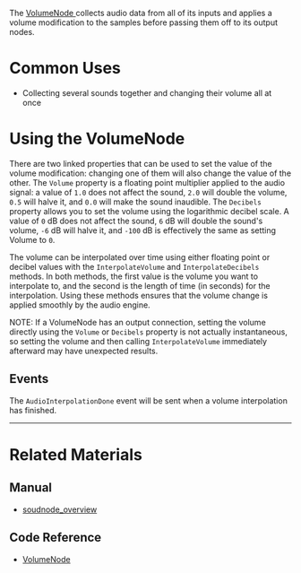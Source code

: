 The [ VolumeNode ](https://github.com/ZilchEngine/ZilchDocs/blob/master/code_reference/class_reference/volumenode.markdown) collects audio data from all of its inputs and applies a volume modification to the samples before passing them off to its output nodes.

 # Common Uses

- Collecting several sounds together and changing their volume all at once

 # Using the VolumeNode

There are two linked properties that can be used to set the value of the volume modification: changing one of them will also change the value of the other. The `Volume` property is a floating point multiplier applied to the audio signal: a value of `1.0` does not affect the sound, `2.0` will double the volume, `0.5` will halve it, and `0.0` will make the sound inaudible. The `Decibels` property allows you to set the volume using the logarithmic decibel scale. A value of `0` dB does not affect the sound, `6` dB will double the sound's volume, `-6` dB will halve it, and `-100` dB is effectively the same as setting Volume to `0`.

The volume can be interpolated over time using either floating point or decibel values with the `InterpolateVolume` and `InterpolateDecibels` methods. In both methods, the first value is the volume you want to interpolate to, and the second is the length of time (in seconds) for the interpolation. Using these methods ensures that the volume change is applied smoothly by the audio engine.

NOTE: If a VolumeNode has an output connection, setting the volume directly using the `Volume` or `Decibels` property is not actually instantaneous, so setting the volume and then calling `InterpolateVolume` immediately afterward may have unexpected results.

 ## Events

The `AudioInterpolationDone` event will be sent when a volume interpolation has finished.

---
 # Related Materials
 ## Manual
- [soudnode_overview](https://github.com/ZilchEngine/ZilchDocs/blob/master/zilch_editor_documentation/zeromanual/audio/soundnode/soudnode_overview.markdown)

 ## Code Reference
- [ VolumeNode ](https://github.com/ZilchEngine/ZilchDocs/blob/master/code_reference/class_reference/volumenode.markdown) 

 